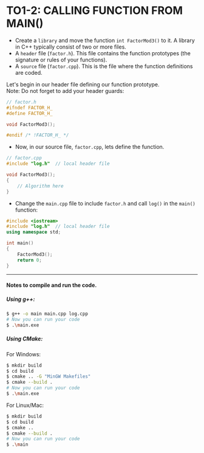 # TO1-2: CALLING FUNCTION FROM MAIN()

- Create a `library` and move the function `int FactorMod3()` to it. 
A library in C++ typically consist of two or more files. 
- A `header` file (`factor.h`). This file contains the function prototypes (the signature or rules of your functions).
- A `source` file (`factor.cpp`). This is the file where the function definitions are coded. 

Let's begin in our header file defining our function prototype.  
Note: Do not forget to add your header guards:
```c++
// factor.h
#ifndef FACTOR_H_
#define FACTOR_H_

void FactorMod3();

#endif /* !FACTOR_H_ */
```

- Now, in our source file, `factor.cpp`, lets define the function. 
```c++
// factor.cpp
#include "log.h"  // local header file

void FactorMod3();
{
    // Algorithm here
}
```
- Change the `main.cpp` file to include `factor.h` and call `log()` in the `main()` function:
```c++
#include <iostream>
#include "log.h"  // local header file
using namespace std;

int main() 
{
    FactorMod3();
    return 0;
}
```


---

#### Notes to compile and run the code.

##### Using g++:
```bash
$ g++ -o main main.cpp log.cpp
# Now you can run your code
$ .\main.exe
```

##### Using CMake:

For Windows:
```bash
$ mkdir build
$ cd build
$ cmake .. -G "MinGW Makefiles"
$ cmake --build .
# Now you can run your code
$ .\main.exe
```
For Linux/Mac:
```bash
$ mkdir build
$ cd build
$ cmake ..
$ cmake --build .
# Now you can run your code
$ .\main
```